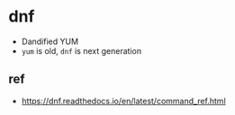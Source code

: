 # dnf
- Dandified YUM
- `yum` is old, `dnf` is next generation

## ref
- https://dnf.readthedocs.io/en/latest/command_ref.html
